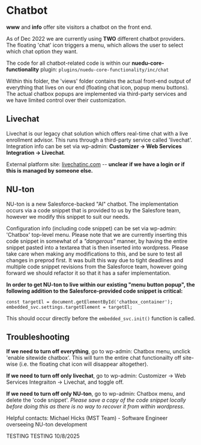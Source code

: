 # Chatbot

**www** and **info** offer site visitors a chatbot on the front end.

As of Dec 2022 we are currently using **TWO** different chatbot providers. The floating 'chat' icon triggers a menu, which allows the user to select which chat option they want.

The code for all chatbot-related code is within our **nuedu-core-functionality** plugin: `plugins/nuedu-core-functionality/inc/chat`

Within this folder, the 'views' folder contains the actual front-end output of everything that lives on our end (floating chat icon, popup menu buttons). The actual chatbox popups are implemented via third-party services and we have limited control over their customization.

## Livechat

Livechat is our legacy chat solution which offers real-time chat with a live enrollment advisor. This runs through a third-party service called 'livechat'. Integration info can be set via wp-admin: **Customizer -> Web Services Integration -> Livechat**.

External platform site: [livechatinc.com](https://www.livechatinc.com) -- **unclear if we have a login or if this is managed by someone else.**

## NU-ton

NU-ton is a new Salesforce-backed "AI" chatbot. The implementation occurs via a code snippet that is provided to us by the Salesfore team, however we modify this snippet to suit our needs.

Configuration info (including code snippet) can be set via wp-admin: 'Chatbox' top-level menu. Please note that we are currently inserting this code snippet in somewhat of a *"dangerous"* manner, by having the entire snippet pasted into a textarea that is then inserted into wordpress. Please take care when making any modifications to this, and be sure to test all changes in preprod first. It was built this way due to tight deadlines and multiple code snippet revisions from the Salesforce team, however going forward we should refactor it so that it has a safer implementation.

**In order to get NU-ton to live within our existing "menu button popup", the following addition to the Salesforce-provided code snippet is critical:**

    const targetEl = document.getElementById('chatbox_container');
    embedded_svc.settings.targetElement = targetEl;

This should occur directly before the `embedded_svc.init()` function is called.

## Troubleshooting

**If we need to turn off everything**, go to wp-admin: Chatbox menu, unclick 'enable sitewide chatbox'. This will turn the entire chat functionailty off site-wise (i.e. the floating chat icon will disappear altogether).

**If we need to turn off only livechat**, go to wp-admin: Customizer -> Web Services Integraiton -> Livechat, and toggle off.

**If we need to turn off only NU-ton**, go to wp-admin: Chatbox menu, and delete the 'code snippet'. *Please save a copy of the code snippet locally before doing this as there is no way to recover it from within wordpress*.


Helpful contacts:
Michael Hicks (MST Team) - Software Engineer overseeing NU-ton development

TESTING TESTING 10/8/2025
